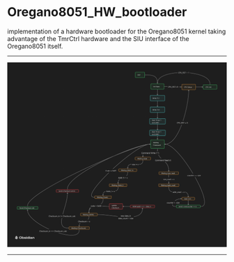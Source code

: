 # Oregano8051_HW_bootloader

implementation of a hardware bootloader for the Oregano8051 kernel taking advantage of the TmrCtrl hardware and the SIU interface of the Oregano8051 itself.
____

![Máquina de estados](doc/FSM.png)
____
